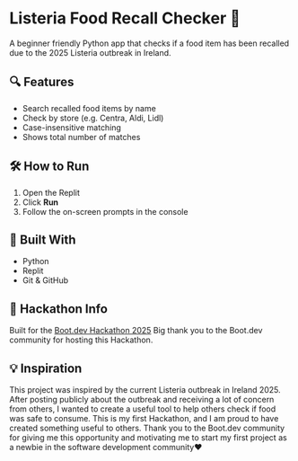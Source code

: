 # Listeria Food Recall Checker 🦠

A beginner friendly Python app that checks if a food item has been recalled due to the 2025 Listeria outbreak in Ireland.

## 🔍 Features

- Search recalled food items by name
- Check by store (e.g. Centra, Aldi, Lidl)
- Case-insensitive matching
- Shows total number of matches

## 🛠 How to Run

1. Open the Replit
2. Click **Run**
3. Follow the on-screen prompts in the console

## 👷 Built With

- Python
- Replit
- Git & GitHub

## 🏁 Hackathon Info

Built for the [Boot.dev Hackathon 2025](https://blog.boot.dev/news/hackathon-2025/)
Big thank you to the Boot.dev community for hosting this Hackathon.

## 💡 Inspiration
This project was inspired by the current Listeria outbreak in Ireland 2025.
After posting publicly about the outbreak and receiving a lot of concern from others, I wanted to create a useful tool to help others check if food was safe to consume.
This is my first Hackathon, and I am proud to have created something useful to others.
Thank you to the Boot.dev community for giving me this opportunity and motivating me to start my first project as a newbie in the software development community❤️
